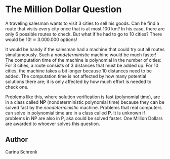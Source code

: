 # The Million Dollar Question

A traveling salesman wants to visit $3$ cities to sell his goods.
Can he find a route that visits every city once that is at most $100$ km?
In his case, there are only $6$ possible routes to check.
But what if he had to go to $10$ cities? There would be $10! \approx 3.000.000$ options! 

It would be handy if the salesman had a machine that could try out all routes simultaneously.
Such a *nondeterministic* machine would be much faster! 
The computation time of the machine is polynomial in the number of cities:
For $3$ cities, a route consists of $3$ distances that must be added up.
For $10$ cities, the machine takes a bit longer because $10$ distances need to be added.
The computation time is not affected by how many potential solutions there are; it is only affected by how much effort is needed to check one.

Problems like this, where solution verification is fast (polynomial time), are in a class called **NP** (nondeterministic polynomial time) because they can be solved fast by the *nondeterministic* machine. 
Problems that real computers can solve in polynomial time are in a class called **P**.
It is unknown if problems in NP are also in P, aka could be solved faster.
One Million Dollars are awarded to whoever solves this question.


## Author
Carina Schrenk 
